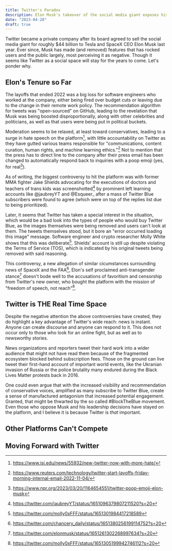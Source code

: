 ```yaml
---
title: Twitter's Paradox
description: Elon Musk's takeover of the social media giant exposes his leadership failures and why it doesn't matter.
date: "2023-04-28"
draft: true
---
```


Twitter became a private company after its board agreed to sell the social media giant for roughly $44 billion to
Tesla and SpaceX CEO Elon Musk last year. Ever since, Musk has made (and removed) features that has rocked users and 
the public largely, most perceiving it as negative. Though it seems like Twitter as a social space will stay for the
years to come. Let's ponder why.

## Elon's Tenure so Far

The layoffs that ended 2022 was a big loss for software engineers who worked at the company, either being 
fired over budget cuts or leaving due to the change in their remote work policy. The recommendation algorithm for
tweets was "open-sourced" on GitHub, leading to the revelation that Musk was being boosted disproportionally,
along with other celebrities and politicians, as well as that users were being put in political buckets. 

Moderation seems to be relaxed, at least toward conservatives, leading to a surge in hate speech on the platform[^1],
with little accountability on Twitter as they have gutted various teams responsible for "communications, content
curation, human rights, and machine learning ethics."[^2] Not to mention that the press has to direct line to the 
company after their press email has been changed to automatically respond back to inquiries with a poop emoji (yes,
for real[^3]).

As of writing, the biggest controversy to hit the platform was with former MMA fighter Jake Shields advocating for 
the executions of doctors and teachers of trans kids was screenshotted[^4] by prominent left learning accounts like
@jaubreyYT and @Esqueer_ after a mass of Twitter Blue subscribers were found to agree (which were on top of the 
replies list due to being prioritized). 

Later, it seems that Twitter has taken a special interest in the situation, which would be a bad look into the 
types of people who would buy Twitter Blue, as the images themselves were being removed and users can't look at them.
The tweets themselves stood, but it bore an "error occurred loading this image" message. Software engineer and 
crypto researcher Molly White shows that this was deliberate[^5]. Shields' account is still up despite violating the
Terms of Service (TOS), which is indicated by his original tweets being removed with said reasoning.

This controversy, a new allegation of similar cicumstances surrounding news of SpaceX and the FAA[^6], 
Elon's self proclaimed anti-transgender stance[^7] doesn't bode well to the accusations of favoritism and 
censorship from Twitter's new owner, who bought the platform with the mission of "freedom of speech, not reach"[^8].

## Twitter is THE Real Time Space 

Despite the negative attention the above controversies have created, they do highlight a key advantage of Twitter's
wide reach: news is instant. Anyone can create discourse and anyone can respond to it. This does not occur only to 
those who look for an online fight, but as well as to newsworthy stories. 

News organizations and reporters tweet their hard work into a wider audience that might not have read them 
because of the fragmented ecosystem blocked behind subscription fees. Those on the ground can live 
tweet their first-hand account of important world events, like the Ukranian invasion of Russia or the
police brutality many endured during the Black Lives Matter protests back in 2016.

One could even argue that with the increased visibility and recommendation of conservative voices, amplified as many 
subscribe to Twitter Blue, create a sense of manufactured antagonism that increased potential engagement. Granted, 
that might be thwarted by the so called #BlockTheBlue movement. Even those who oppose Musk and his leadership 
decisions have stayed on the platform, and I believe it is because Twitter is *that* important.

## Other Platforms Can't Compete


## Moving Forward with Twitter

[^1]: https://www.isi.edu/news/55932/new-twitter-now-with-more-hate/
[^2]: https://www.reuters.com/technology/twitter-start-layoffs-friday-morning-internal-email-2022-11-04/
[^3]: https://www.npr.org/2023/03/20/1164654551/twitter-poop-emoji-elon-musk
[^4]: https://twitter.com/jaubreyYT/status/1651096379807211520?s=20
[^5]: https://twitter.com/molly0xFFF/status/1651301984417218589
[^6]: https://twitter.com/chancery_daily/status/1651380256199114752?s=20
[^7]: https://twitter.com/elonmusk/status/1651261302268997634?s=20
[^8]: https://twitter.com/molly0xFFF/status/1651305199942746112?s=20
